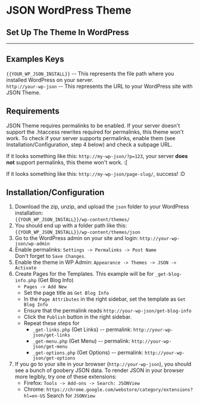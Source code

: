 JSON WordPress Theme
=========================
Set Up The Theme In WordPress
-----------------------------


___


Examples Keys
-------------
`{{YOUR_WP_JSON_INSTALL}}` -- This represents the file path where you installed WordPress on your server.  
`http://your-wp-json` -- This represents the URL to your WordPress site with JSON Theme.  


Requirements
------------
JSON Theme requires permalinks to be enabled. If your server doesn't support the .htaccess rewrites required for 
permalinks, this theme won't work. To check if your server supports permalinks, enable them (see Installation/Configuration, step 4 below) and check a subpage 
URL.  

If it looks something like this: `http://my-wp-json/?p=123`, your server **does not** support permalinks, this theme won't work. :[  

If it looks something like this: `http://my-wp-json/page-slug/`, success! :D  


Installation/Configuration
--------------------------
1. Download the zip, unzip, and upload the `json` folder to your WordPress installation:  
`{{YOUR_WP_JSON_INSTALL}}/wp-content/themes/`
2. You should end up with a folder path like this:
`{{YOUR_WP_JSON_INSTALL}}/wp-content/themes/json`
3. Go to the WordPress admin on your site and login: `http://your-wp-json/wp-admin`  
4. Enable permalinks: `Settings -> Permalinks -> Post Name`  
Don't forget to `Save Changes`.  
5. Enable the theme in WP Admin: `Appearance -> Themes -> JSON -> Activate`  
6. Create Pages for the Templates. This example will be for `_get-blog-info.php` (Get Blog Info)
	* `Pages -> Add New`
	* Set the page title as `Get Blog Info`
	* In the `Page Attributes` in the right sidebar, set the template as `Get Blog Info`
	* Ensure that the permalink reads `http://your-wp-json/get-blog-info`
	* Click the `Publish` button in the right sidebar.
	* Repeat these steps for 
		* `_get-links.php` (Get Links) -- permalink: `http://your-wp-json/get-links`  
		* `_get-menu.php` (Get Menu) -- permalink: `http://your-wp-json/get-menu`  
		* `_get-options.php` (Get Options) -- permalink: `http://your-wp-json/get-options`  
7. If you go to your site in your browser (`http://your-wp-json`), you should see a bunch of goobery JSON data. To render JSON in your browser more legibly, try one of these extensions:  
	* Firefox: `Tools -> Add-ons -> Search: JSONView`  
	* Chrome: `https://chrome.google.com/webstore/category/extensions?hl=en-US` Search for `JSONView`  

